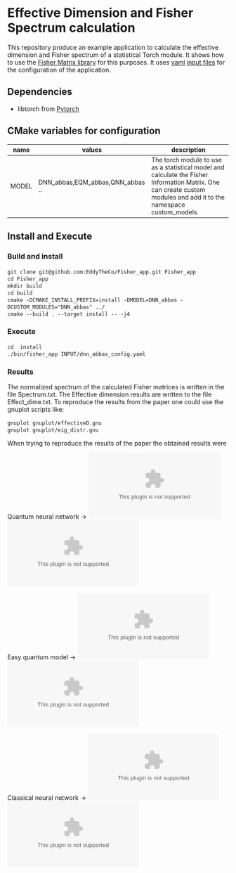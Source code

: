 # Effective Dimension and Fisher Spectrum calculation 

This repository produce an example application to calculate the effective dimension and Fisher spectrum of a statistical Torch module.
It shows how to use the  [Fisher Matrix library](https://github.com/EddyTheCo/Fisher_Matrix) for this purposes. 
It uses [yaml](https://github.com/jbeder/yaml-cpp) [input files](INPUT) for the configuration of the application. 

## Dependencies 

* libtorch from [Pytorch](https://pytorch.org/)



## CMake variables for configuration

|name|values|description|
|----|------|-----------|
|MODEL|DNN_abbas,EQM_abbas,QNN_abbas ..|The torch module to use as a statistical model and calculate the Fisher Information Matrix. One can create custom modules and add it to the namespace custom_models.|

## Install and Execute

### Build and install
```
git clone git@github.com:EddyTheCo/Fisher_app.git Fisher_app 
cd Fisher_app 
mkdir build
cd build 
cmake -DCMAKE_INSTALL_PREFIX=install -DMODEL=DNN_abbas -DCUSTOM_MODULES="DNN_abbas" ../
cmake --build . --target install -- -j4
```

### Execute

```
cd  install
./bin/fisher_app INPUT/dnn_abbas_config.yaml
```

### Results

The normalized spectrum of the calculated Fisher matrices is written in the file Spectrum.txt. 
The Effective dimension results are written to the file Effect_dime.txt.
To reproduce the results from the paper one could use the gnuplot scripts like:
```
gnuplot gnuplot/effectiveD.gnu
gnuplot gnuplot/eig_distr.gnu
```  
When trying to reproduce the results of the paper the obtained results were

Quantum neural network -> ![[Eigen Values Distribution]](Results/QNN_eig_dist.eps) ![[Effective Dimension]](Results/QNN_eff_dim.eps)

 
Easy quantum model -> ![[Eigen Values Distribution]](Results/EQM_eig_dist.eps) ![[Effective Dimension]](Results/EQM_eff_dim.eps)

 
Classical neural network -> ![[Eigen Values Distribution]](Results/DNN_eig_dist.eps) ![[Effective Dimension]](Results/DNN_eff_dim.eps) 
